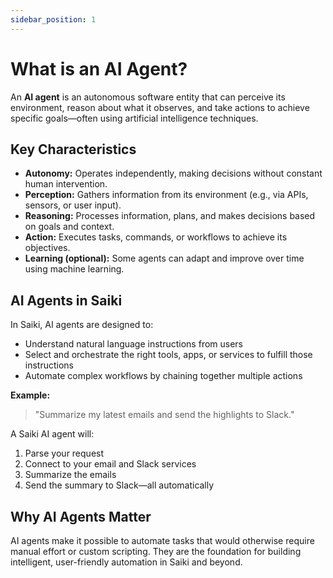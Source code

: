 ```yaml
---
sidebar_position: 1
---
```


# What is an AI Agent?

An **AI agent** is an autonomous software entity that can perceive its environment, reason about what it observes, and take actions to achieve specific goals—often using artificial intelligence techniques.

## Key Characteristics

- **Autonomy:** Operates independently, making decisions without constant human intervention.
- **Perception:** Gathers information from its environment (e.g., via APIs, sensors, or user input).
- **Reasoning:** Processes information, plans, and makes decisions based on goals and context.
- **Action:** Executes tasks, commands, or workflows to achieve its objectives.
- **Learning (optional):** Some agents can adapt and improve over time using machine learning.

## AI Agents in Saiki

In Saiki, AI agents are designed to:
- Understand natural language instructions from users
- Select and orchestrate the right tools, apps, or services to fulfill those instructions
- Automate complex workflows by chaining together multiple actions

**Example:**
> "Summarize my latest emails and send the highlights to Slack."

A Saiki AI agent will:
1. Parse your request
2. Connect to your email and Slack services
3. Summarize the emails
4. Send the summary to Slack—all automatically

## Why AI Agents Matter

AI agents make it possible to automate tasks that would otherwise require manual effort or custom scripting. They are the foundation for building intelligent, user-friendly automation in Saiki and beyond. 